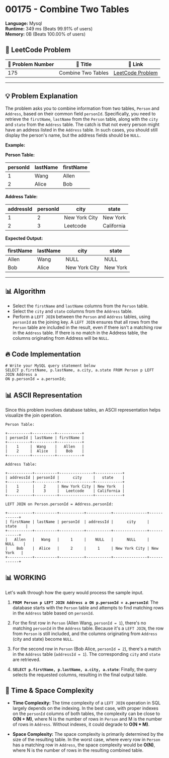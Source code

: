 # 00175 - Combine Two Tables
    
**Language:** Mysql  
**Runtime:** 349 ms (Beats 99.91% of users)  
**Memory:** 0B (Beats 100.00% of users)  

## 📝 **LeetCode Problem**
| 🔢 Problem Number | 📌 Title | 🔗 Link |
|------------------|--------------------------|--------------------------|
| 175 | Combine Two Tables | [LeetCode Problem](https://leetcode.com/problems/combine-two-tables/) |

---

## 💡 **Problem Explanation**

The problem asks you to combine information from two tables, `Person` and `Address`, based on their common field `personId`.  Specifically, you need to retrieve the `firstName`, `lastName` from the `Person` table, along with the `city` and `state` from the `Address` table. The catch is that not every person might have an address listed in the `Address` table.  In such cases, you should still display the person's name, but the address fields should be `NULL`.

**Example:**

**Person Table:**

| personId | lastName | firstName |
|---|---|---|
| 1 | Wang | Allen |
| 2 | Alice | Bob |

**Address Table:**

| addressId | personId | city | state |
|---|---|---|---|
| 1 | 2 | New York City | New York |
| 2 | 3 | Leetcode | California |

**Expected Output:**

| firstName | lastName | city | state |
|---|---|---|---|
| Allen | Wang | NULL | NULL |
| Bob | Alice | New York City | New York |

---

## 📊 **Algorithm**

*   Select the `firstName` and `lastName` columns from the `Person` table.
*   Select the `city` and `state` columns from the `Address` table.
*   Perform a `LEFT JOIN` between the `Person` and `Address` tables, using `personId` as the joining key.  A `LEFT JOIN` ensures that all rows from the `Person` table are included in the result, even if there isn't a matching row in the `Address` table. If there is no match in the Address table, the columns originating from Address will be `NULL`.

## 🔥 **Code Implementation**

```mysql
# Write your MySQL query statement below
SELECT p.firstName, p.lastName, a.city, a.state FROM Person p LEFT JOIN Address a 
ON p.personId = a.personId;
```

## 📊 **ASCII Representation**

Since this problem involves database tables, an ASCII representation helps visualize the join operation.

```
Person Table:

+----------+----------+-----------+
| personId | lastName | firstName |
+----------+----------+-----------+
|    1     |  Wang    |   Allen   |
|    2     |  Alice   |    Bob    |
+----------+----------+-----------+

Address Table:

+-----------+----------+---------------+------------+
| addressId | personId |      city     |   state    |
+-----------+----------+---------------+------------+
|    1      |    2     | New York City | New York   |
|    2      |    3     |   Leetcode    | California |
+-----------+----------+---------------+------------+

LEFT JOIN on Person.personId = Address.personId:

+-----------+----------+-----------+-----------+---------------+------------+
| firstName | lastName | personId  | addressId |      city     |   state    |
+-----------+----------+-----------+-----------+---------------+------------+
|   Allen   |   Wang   |     1     |    NULL   |      NULL     |    NULL    |
|    Bob    |  Alice   |     2     |     1     | New York City | New York   |
+-----------+----------+-----------+-----------+---------------+------------+
```

## 📊 **WORKING**

Let's walk through how the query would process the sample input.

1.  **`FROM Person p LEFT JOIN Address a ON p.personId = a.personId`**: The database starts with the `Person` table and attempts to find matching rows in the `Address` table based on `personId`.

2.  For the first row in `Person` (Allen Wang, `personId = 1`), there's no matching `personId` in the `Address` table.  Because it's a `LEFT JOIN`, the row from `Person` is still included, and the columns originating from `Address` (city and state) become `NULL`.

3.  For the second row in `Person` (Bob Alice, `personId = 2`), there's a match in the `Address` table (`addressId = 1`). The corresponding `city` and `state` are retrieved.

4.  **`SELECT p.firstName, p.lastName, a.city, a.state`**: Finally, the query selects the requested columns, resulting in the final output table.

## 🚀 **Time & Space Complexity**

*   **Time Complexity:** The time complexity of a `LEFT JOIN` operation in SQL largely depends on the indexing.  In the best case, with proper indexes on the `personId` columns of both tables, the complexity can be close to **O(N + M)**, where N is the number of rows in `Person` and M is the number of rows in `Address`.  Without indexes, it could degrade to **O(N * M)**.

*   **Space Complexity:** The space complexity is primarily determined by the size of the resulting table. In the worst case, where every row in `Person` has a matching row in `Address`, the space complexity would be **O(N)**, where N is the number of rows in the resulting combined table.
    